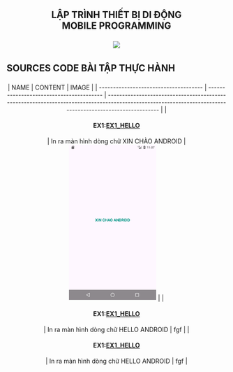 <!-- TIÊU ĐỀ -->
<h2 align="center">
    LẬP TRÌNH THIẾT BỊ DI ĐỘNG <br>
    MOBILE PROGRAMMING
</h2>

###

<div align="center">
    <img height="400" src="https://i.pinimg.com/originals/dc/9e/df/dc9edff5a2c60cbb7b082367547c4757.gif"></img>
</div>

###

<h2 align="left">SOURCES CODE BÀI TẬP THỰC HÀNH</h2>

###

<div align="center">
| NAME                                  | CONTENT                                  | IMAGE                                                                                                                                                     |
| ------------------------------------- | ---------------------------------------- | --------------------------------------------------------------------------------------------------------------------------------------------------------- |
| <h4>EX1:<a href="">EX1_HELLO</a></h4> | In ra màn hình dòng chữ XIN CHÀO ANDROID | <img width="200" src="https://github.com/TruongNguQuyen/64131995-AndroidProgramming/blob/main/HELLO_ANDROID/app/src/main/Screenshot_20250225_111514.png"> |
| <h4>EX1:<a href="">EX1_HELLO</a></h4> | In ra màn hình dòng chữ HELLO ANDROID    | fgf                                                                                                                                                       |
| <h4>EX1:<a href="">EX1_HELLO</a></h4> | In ra màn hình dòng chữ HELLO ANDROID    | fgf                                                                                                                                                       |
</div>
